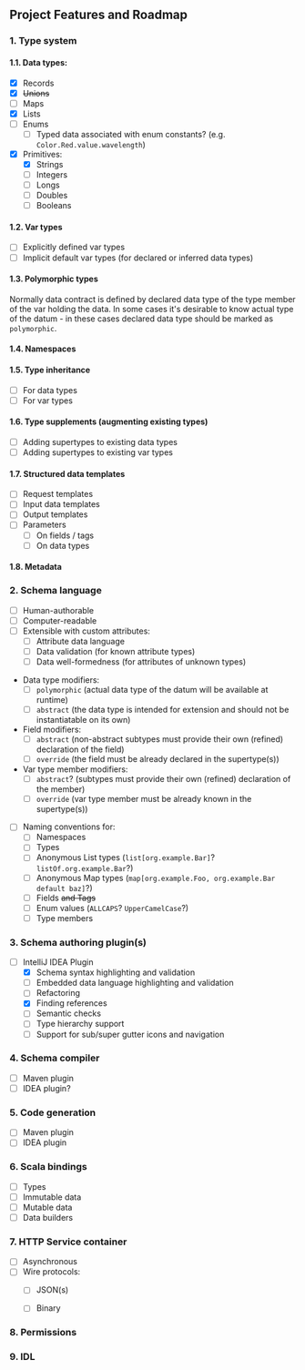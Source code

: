 ## Project Features and Roadmap

### 1. Type system

#### 1.1. Data types:
  * [x] Records
  * [x] ~~Unions~~
  * [ ] Maps
  * [x] Lists
  * [ ] Enums
    + [ ] Typed data associated with enum constants? (e.g. `Color.Red.value.wavelength`)
  * [x] Primitives:
    * [x] Strings
    * [ ] Integers
    * [ ] Longs
    * [ ] Doubles
    * [ ] Booleans

#### 1.2. Var types
  * [ ] Explicitly defined var types
  * [ ] Implicit default var types (for declared or inferred data types)

#### 1.3. Polymorphic types
  Normally data contract is defined by declared data type of the type member of the var holding
  the data. In some cases it's desirable to know actual type of the datum - in these cases declared
  data type should be marked as `polymorphic`.

#### 1.4. Namespaces

#### 1.5. Type inheritance
  * [ ] For data types
  * [ ] For var types

#### 1.6. Type supplements (augmenting existing types)
  * [ ] Adding supertypes to existing data types
  * [ ] Adding supertypes to existing var types

#### 1.7. Structured data templates
  * [ ] Request templates
  * [ ] Input data templates
  * [ ] Output templates
  * [ ] Parameters
    * [ ] On fields / tags
    * [ ] On data types

#### 1.8. Metadata

### 2. Schema language
  * [ ] Human-authorable
  * [ ] Computer-readable
  * [ ] Extensible with custom attributes:
    + [ ] Attribute data language
    + [ ] Data validation (for known attribute types)
    + [ ] Data well-formedness (for attributes of unknown types)
  * Data type modifiers:
    + [ ] `polymorphic` (actual data type of the datum will be available at runtime)
    + [ ] `abstract` (the data type is intended for extension and should not be instantiatable on its own)
  * Field modifiers:
    + [ ] `abstract` (non-abstract subtypes must provide their own (refined) declaration of the field)
    + [ ] `override` (the field must be already declared in the supertype(s))
  * Var type member modifiers:
    + [ ] `abstract`? (subtypes must provide their own (refined) declaration of the member)
    + [ ] `override` (var type member must be already known in the supertype(s))
  * [ ] Naming conventions for:
    * [ ] Namespaces
    * [ ] Types
    * [ ] Anonymous List types (`list[org.example.Bar]`? `listOf.org.example.Bar`?)
    * [ ] Anonymous Map types (`map[org.example.Foo, org.example.Bar default baz]`?)
    * [ ] Fields ~~and Tags~~
    * [ ] Enum values (`ALLCAPS`? `UpperCamelCase`?)
    * [ ] Type members

### 3. Schema authoring plugin(s)
  * [ ] IntelliJ IDEA Plugin
    * [x] Schema syntax highlighting and validation
    * [ ] Embedded data language highlighting and validation
    * [ ] Refactoring
    * [x] Finding references
    * [ ] Semantic checks
    * [ ] Type hierarchy support
    * [ ] Support for sub/super gutter icons and navigation

### 4. Schema compiler
  * [ ] Maven plugin
  * [ ] IDEA plugin?

### 5. Code generation
  * [ ] Maven plugin
  * [ ] IDEA plugin

### 6. Scala bindings
  * [ ] Types
  * [ ] Immutable data
  * [ ] Mutable data
  * [ ] Data builders

### 7. HTTP Service container
  * [ ] Asynchronous
  * [ ] Wire protocols:
    * [ ] JSON(s)
    * [ ] Binary


### 8. Permissions
### 9. IDL
